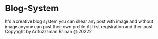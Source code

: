 # Blog-System
It's a creative blog system you can shear any post with image and without image
anyone can post their own profile.At first registration and then post
Copyright by Arifuzzaman Raihan @ 20222
